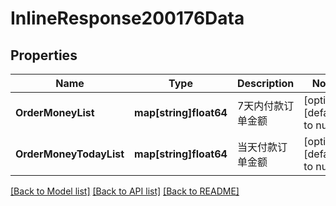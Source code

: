 # InlineResponse200176Data

## Properties
Name | Type | Description | Notes
------------ | ------------- | ------------- | -------------
**OrderMoneyList** | **map[string]float64** | 7天内付款订单金额 | [optional] [default to null]
**OrderMoneyTodayList** | **map[string]float64** | 当天付款订单金额 | [optional] [default to null]

[[Back to Model list]](../README.md#documentation-for-models) [[Back to API list]](../README.md#documentation-for-api-endpoints) [[Back to README]](../README.md)


